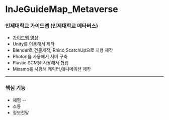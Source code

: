 # InJeGuideMap_Metaverse
### 인제대학교 가이드맵 (인제대학교 메타버스)
- [가이드맵 영상](https://youtu.be/GlB0aMk6Xkk)
- Unity를 이용해서 제작
- Blender로 건물제작, Rhino,ScatchUp으로 지형 제작
- Photon을 사용해서 서버 구축
- Plastic SCM을 사용해서 협업
- Mixamo를 사용해 캐릭터,애니메이션 제작
------------
### 핵심 기능
- 체험
-- 
- 소통
- 정보전달
